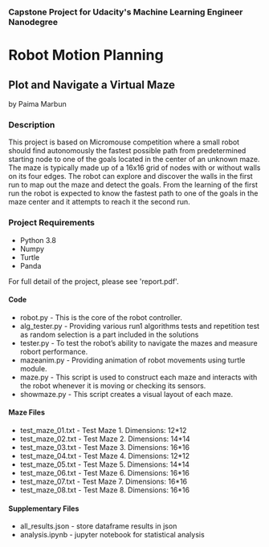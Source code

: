 ### Capstone Project for Udacity's Machine Learning Engineer Nanodegree
# Robot Motion Planning
## Plot and Navigate a Virtual Maze
by Paima Marbun


### Description
This project is based on Micromouse competition where a small robot should find autonomously the fastest possible path from predetermined starting node to one of the goals located in the center of an unknown maze. The maze is typically made up of a 16x16 grid of nodes with or without walls on its four edges. The robot can explore and discover the walls in the first run to map out the maze and detect the goals. From the learning of the first run the robot is expected to know the fastest path to one of the goals in the maze center and it attempts to reach it the second run. 

### Project Requirements
* Python 3.8
* Numpy
* Turtle
* Panda

For full detail of the project, please see 'report.pdf'. 

#### Code

* robot.py - This is the core of the robot controller.
* alg_tester.py - Providing various run1 algorithms tests and repetition test as random selection is a part included in the solutions
* tester.py - To test the robot’s ability to navigate the mazes and measure robort performance.
* mazeanim.py - Providing animation of robot movements using turtle module. 
* maze.py - This script is used to construct each maze and interacts with the robot whenever it is moving or checking its sensors.
* showmaze.py - This script creates a visual layout of each maze.

#### Maze Files

* test_maze_01.txt - Test Maze 1. Dimensions: 12*12
* test_maze_02.txt - Test Maze 2. Dimensions: 14*14
* test_maze_03.txt - Test Maze 3. Dimensions: 16*16
* test_maze_04.txt - Test Maze 4. Dimensions: 12*12
* test_maze_05.txt - Test Maze 5. Dimensions: 14*14
* test_maze_06.txt - Test Maze 6. Dimensions: 16*16
* test_maze_07.txt - Test Maze 7. Dimensions: 16*16
* test_maze_08.txt - Test Maze 8. Dimensions: 16*16

#### Supplementary Files
* all_results.json - store dataframe results in json 
* analysis.ipynb - jupyter notebook for statistical analysis
